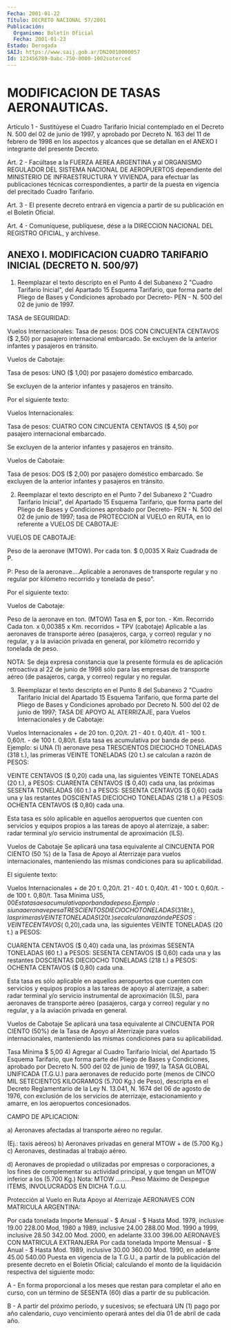 ```yaml
---
Fecha: 2001-01-22
Título: DECRETO NACIONAL 57/2001
Publicación:
  Organismo: Boletín Oficial
  Fecha: 2001-01-23
Estado: Derogada
SAIJ: https://www.saij.gob.ar/DN20010000057
Id: 123456789-0abc-750-0000-1002soterced
---
```

# MODIFICACION DE TASAS AERONAUTICAS.

<a id="1"></a>
Artículo 1 - Sustitúyese el Cuadro  Tarifario  Inicial contemplado en  el  Decreto  N.  500  del  02 de junio de 1997, y aprobado  por Decreto N. 163 del 11 de febrero de 1998 en los aspectos y alcances que  se  detallan  en el ANEXO I integrante  del  presente  Decreto.

<a id="2"></a>
Art. 2 - Facúltase  a  la  FUERZA  AEREA  ARGENTINA y al ORGANISMO REGULADOR  DEL  SISTEMA  NACIONAL  DE AEROPUERTOS  dependiente  del MINISTERIO  DE  INFRAESTRUCTURA  Y  VIVIENDA,   para  efectuar  las publicaciones técnicas correspondientes, a partir  de  la puesta en vigencia del precitado Cuadro Tarifario.

<a id="3"></a>
Art.  3 - El presente decreto entrará en vigencia a partir de  su publicación en el Boletín Oficial.

<a id="4"></a>
Art. 4 - Comuníquese, publíquese, dése a la DIRECCION NACIONAL DEL REGISTRO OFICIAL, y archívese.

## ANEXO I. MODIFICACION CUADRO TARIFARIO INICIAL (DECRETO N. 500/97)

<a id="1"></a>
1) Reemplazar el texto  descripto  en  el  Punto  4 del Subanexo 2 "Cuadro Tarifario Inicial", del Apartado 15 Esquema  Tarifario, que forma parte del Pliego de Bases y Condiciones aprobado por Decreto- PEN - N. 500 del 02 de junio de 1997.

TASA de SEGURIDAD:

Vuelos Internacionales: Tasa de pesos:  DOS CON CINCUENTA CENTAVOS ($ 2,50) por pasajero internacional embarcado. Se excluyen  de  la anterior  infantes  y  pasajeros  en  tránsito.

Vuelos de Cabotaje:

Tasa  de  pesos:  UNO  ($  1,00)  por pasajero doméstico  embarcado.

Se  excluyen  de  la  anterior  infantes   y pasajeros en tránsito.

Por  el  siguiente  texto:

Vuelos  Internacionales:

Tasa de pesos: CUATRO CON CINCUENTA CENTAVOS ($ 4,50)  por  pasajero internacional embarcado.

Se  excluyen  de  la  anterior  infantes  y pasajeros  en  tránsito.

Vuelos  de  Cabotaie:

Tasa  de  pesos: DOS ($ 2,00)  por  pasajero doméstico  embarcado. Se excluyen  de   la  anterior  infantes  y pasajeros en tránsito.

2)  Reemplazar el texto descripto en el Punto  7  del  Subanexo  2 "Cuadro  Tarifario Inicial", del Apartado 15 Esquema Tarifario, que forma parte del Pliego de Bases y Condiciones aprobado por Decreto- PEN - N. 500  del  02 de junio de 1997; tasa de PROTECCION al VUELO en RUTA, en lo referente  a VUELOS DE CABOTAJE:

VUELOS DE CABOTAJE:

 Peso de la aeronave (MTOW). Por cada ton.               $ 0,0035 X Raíz Cuadrada de P.

  P:  Peso  de la aeronave....Aplicable  a  aeronaves  de  transporte regular y no  regular  por  kilómetro recorrido y tonelada de peso".

Por el siguiente texto:

Vuelos  de Cabotaje:

 Peso de la aeronave en ton. (MTOW) Tasa en $, por ton. - Km. Recorrido   Cada ton. x 0,00385 x Km. recorridos = TPV (cabotaje)   Aplicable  a  las  aeronaves  de transporte aéreo (pasajeros, carga, y correo) regular y no regular, y a la aviación  privada  en  general, por kilómetro recorrido y tonelada de peso.

NOTA: Se deja expresa constancia que  la  presente  fórmula  es  de aplicación  retroactiva  al  22  de  junio  de  1998  sólo para las empresas  de  transporte  aéreo  (de  pasajeros,  carga,  y correo) regular y no regular.

3)  Reemplazar  el  texto  descripto en el Punto 8 del Subanexo  2 "Cuadro Tarifario Inicial del  Apartado  15  Esquema Tarifario, que forma parte del Pliego de Bases y Condiciones  aprobado por Decreto N. 500 del 02 de junio de 1997; TASA DE APOYO AL  ATERRIZAJE,  para Vuelos  Internacionales  y de Cabotaje:

Vuelos Internacionales  + de 20 ton.         0,20/t. 21 - 40 t.           0,40/t. 41 - 100 t.          0,60/t. - de 100 t.          0,80/t.  Esta tasa es acumulativa por  banda  de  peso.  Ejemplo: si UNA (1) aeronave  pesa  TRESCIENTOS  DIECIOCHO  TONELADAS  (318   t.),  las primeras  VEINTE  TONELADAS  (20  t.) se calculan a razón de PESOS:

VEINTE CENTAVOS ($ 0,20) cada una,  las siguientes VEINTE TONELADAS (20 t.), a PESOS: CUARENTA CENTAVOS ($ 0,40) cada una, las próximas SESENTA TONELADAS (60 t.) a PESOS: SESENTA  CENTAVOS  ($ 0,60) cada una  y  las  restantes  DOSCIENTAS DIECIOCHO TONELADAS (218  t.)  a PESOS: OCHENTA CENTAVOS ($ 0,80) cada una.

Esta tasa es sólo aplicable en aquellos aeropuertos que cuenten con servicios y equipos propios  a las tareas de apoyo al aterrizaje, a saber:  radar terminal y/o servicio  instrumental  de  aproximación (lLS).

Vuelos de  Cabotaje Se  aplicará una tasa equivalente al CINCUENTA POR CIENTO (50 %) de la Tasa  de  Apoyo  al  Aterrizaje para vuelos internacionales, manteniendo  las  mismas  condiciones    para  su aplicabilidad.

El siguiente texto:

Vuelos Internacionales  + de 20  t.        0,20/t. 21 - 40 t.         0,40/t. 41 - 100 t.        0,60/t. - de 100 t.        0,80/t.  Tasa Mínima      U$S 5,00 Esta tasa es acumulativa por banda de peso. Ejemplo: si una aeronave pesa TRESCIENTOS  DIECIOCHO TONELADAS (318 t.), las primeras VEINTE TONELADAS (20 t.) se  calculan  a razón de PESOS:  VEINTE  CENTAVOS ($  0,20),cada una, las siguientes VEINTE TONELADAS (20 t.) a PESOS:

CUARENTA CENTAVOS ($ 0,40) cada una, las próximas SESENTA TONELADAS (60 t.) a PESOS: SESENTA CENTAVOS ($ 0,60) cada una y las restantes DOSCIENTAS  DIECIOCHO TONELADAS (218 t.) a PESOS: OCHENTA CENTAVOS ($ 0,80) cada una.

Esta tasa es sólo aplicable en aquellos aeropuertos que cuenten con servicios y equipos propios a las tareas de  apoyo al aterrizaje, a saber:  radar  terminal y/o servicio instrumental  de  aproximación (ILS), para aeronaves  de  transporte  aéreo  (pasajeros,  carga  y correo)  regular  y  no regular, y a la aviación privada en general.

Vuelos de Cabotaje Se  aplicará  una  tasa equivalente al CINCUENTA POR  CIENTO  (50%) de la Tasa de Apoyo al  Aterrizaje  para  vuelos internacionales, manteniendo  las  mismas  condiciones  para  su aplicabilidad.

 Tasa Mínima                       $ 5,00   4) Agregar al Cuadro Tarifario Inicial, del Apartado 15 Esquema Tarifario,  que  forma  parte  del Pliego  de  Bases y Condiciones, aprobado por Decreto N. 500 del 02 de junio de 1997,  la TASA GLOBAL UNIFICADA (T.G.U.) para aeronaves de reducido porte (menos de CINCO MIL SETECIENTOS KILOGRAMOS (5.700 Kg.) de Peso), descripta  en  el Decreto Reglamentario de la Ley N. 13.041, N. 1674 del 06 de agosto de  1976,  con  exclusión  de los servicios    de   aterrizaje, estacionamiento  y  amarre,  en  los aeropuertos concesionados.

CAMPO DE APLICACION:

a) Aeronaves afectadas al transporte aéreo no regular.

(Ej.: taxis aéreos) b)  Aeronaves privadas en general MTOW + de (5.700 Kg.) c) Aeronaves, destinadas al trabajo aéreo.

d) Aeronaves de propiedad o utilizadas por empresas o corporaciones, a los fines  de complementar su actividad principal, y que tengan un MTOW inferior a los (5.700 Kg.) Nota: MTOW .........Peso Máximo de Despegue ITEMS, INVOLUCRADOS EN DICHA T.G.U.

Protección  al  Vuelo  en  Ruta Apoyo al Aterrizaje AERONAVES  CON MATRICULA ARGENTINA:

 Por cada tonelada                                  Importe Mensual - $     Anual - $  Hasta Mod. 1979, inclusive            19.00              228.00  Mod, 1980 a 1989, inclusive           24.00              288.00  Mod. 1990 a 1999, inclusive           28.50              342.00  Mod.  2000,  en  adelante             33.00              396.00  AERONAVES CON MATRICULA EXTRANJERA  Por cada tonelada                                   Importe Mensual - $    Anual - $  Hasta Mod. 1989, inclusive             30.00             360.00  Mod. 1990, en adelante                 45.00             540.00   Puesta en vigencia de la T.G.U., a partir de la publicación  del presente  decreto  en el Boletín Oficial; calculando el monto de la liquidación respectiva del siguiente modo:

A - En forma proporcional a los meses que restan para completar el año en curso, con un término de SESENTA  (60)  días  a  partir  de su publicación.

B - A partir del próximo período, y sucesivos; se efectuará  UN (1) pago por año calendario, cuyo vencimiento operará antes del día  01 de abril de cada año.